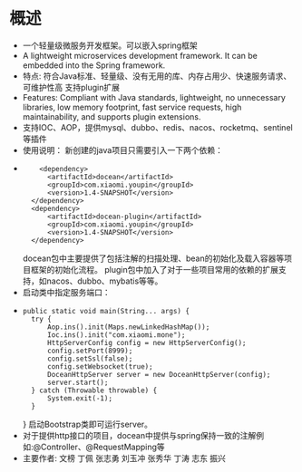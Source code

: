 # 概述
* 一个轻量级微服务开发框架。可以嵌入spring框架
* A lightweight microservices development framework. It can be embedded into the Spring framework. 
* 特点: 符合Java标准、轻量级、没有无用的库、内存占用少、快速服务请求、可维护性高 支持plugin扩展
* Features: Compliant with Java standards, lightweight, no unnecessary libraries, low memory footprint, fast service requests, high maintainability, and supports plugin extensions.
* 支持IOC、AOP，提供mysql、dubbo、redis、nacos、rocketmq、sentinel等插件
* 使用说明：
新创建的java项目只需要引入一下两个依赖：
*         <dependency>
            <artifactId>docean</artifactId>
            <groupId>com.xiaomi.youpin</groupId>
            <version>1.4-SNAPSHOT</version>
        </dependency>
        <dependency>
            <artifactId>docean-plugin</artifactId>
            <groupId>com.xiaomi.youpin</groupId>
            <version>1.4-SNAPSHOT</version>
        </dependency>
  docean包中主要提供了包括注解的扫描处理、bean的初始化及载入容器等项目框架的初始化流程。
  plugin包中加入了对于一些项目常用的依赖的扩展支持，如nacos、dubbo、mybatis等等。
* 启动类中指定服务端口：
*     public static void main(String... args) {
        try {
            Aop.ins().init(Maps.newLinkedHashMap());
            Ioc.ins().init("com.xiaomi.mone");
            HttpServerConfig config = new HttpServerConfig();
            config.setPort(8999);
            config.setSsl(false);
            config.setWebsocket(true);
            DoceanHttpServer server = new DoceanHttpServer(config);
            server.start();
        } catch (Throwable throwable) {
            System.exit(-1);
        }
  }
启动Bootstrap类即可运行server。
* 对于提供http接口的项目，docean中提供与spring保持一致的注解例如:@Controller、@RequestMapping等
* 主要作者: 文榜 丁佩 张志勇 刘玉冲 张秀华 丁涛 志东 振兴